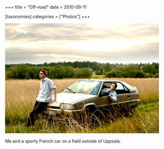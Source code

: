 +++
title = "Off-road"
date = 2010-09-11

[taxonomies]
categories = ["Photos"]
+++

![Off-road](off-road.jpeg)

Me and a sporty French car on a field outside of Uppsala.
